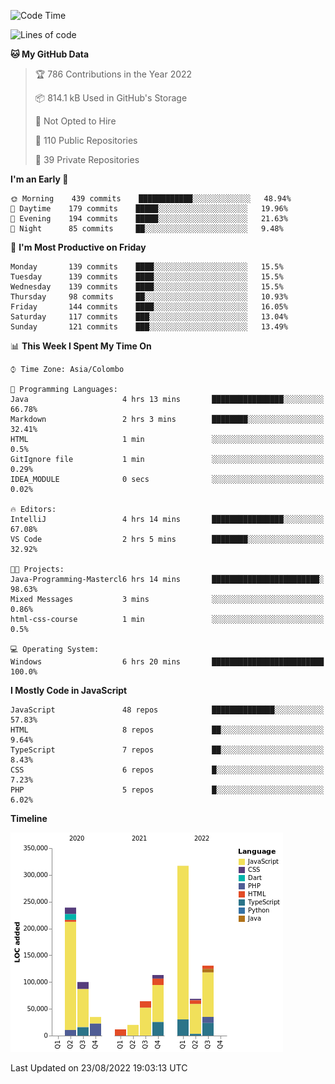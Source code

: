 
<!--START_SECTION:waka-->
![Code Time](http://img.shields.io/badge/Code%20Time-639%20hrs%208%20mins-blue)

![Lines of code](https://img.shields.io/badge/From%20Hello%20World%20I%27ve%20Written-1%20Million%20lines%20of%20code-blue)

**🐱 My GitHub Data** 

> 🏆 786 Contributions in the Year 2022
 > 
> 📦 814.1 kB Used in GitHub's Storage 
 > 
> 🚫 Not Opted to Hire
 > 
> 📜 110 Public Repositories 
 > 
> 🔑 39 Private Repositories  
 > 
**I'm an Early 🐤** 

```text
🌞 Morning    439 commits    ████████████░░░░░░░░░░░░░   48.94% 
🌆 Daytime    179 commits    █████░░░░░░░░░░░░░░░░░░░░   19.96% 
🌃 Evening    194 commits    █████░░░░░░░░░░░░░░░░░░░░   21.63% 
🌙 Night      85 commits     ██░░░░░░░░░░░░░░░░░░░░░░░   9.48%

```
📅 **I'm Most Productive on Friday** 

```text
Monday       139 commits    ████░░░░░░░░░░░░░░░░░░░░░   15.5% 
Tuesday      139 commits    ████░░░░░░░░░░░░░░░░░░░░░   15.5% 
Wednesday    139 commits    ████░░░░░░░░░░░░░░░░░░░░░   15.5% 
Thursday     98 commits     ██░░░░░░░░░░░░░░░░░░░░░░░   10.93% 
Friday       144 commits    ████░░░░░░░░░░░░░░░░░░░░░   16.05% 
Saturday     117 commits    ███░░░░░░░░░░░░░░░░░░░░░░   13.04% 
Sunday       121 commits    ███░░░░░░░░░░░░░░░░░░░░░░   13.49%

```


📊 **This Week I Spent My Time On** 

```text
⌚︎ Time Zone: Asia/Colombo

💬 Programming Languages: 
Java                     4 hrs 13 mins       ████████████████░░░░░░░░░   66.78% 
Markdown                 2 hrs 3 mins        ████████░░░░░░░░░░░░░░░░░   32.41% 
HTML                     1 min               ░░░░░░░░░░░░░░░░░░░░░░░░░   0.5% 
GitIgnore file           1 min               ░░░░░░░░░░░░░░░░░░░░░░░░░   0.29% 
IDEA_MODULE              0 secs              ░░░░░░░░░░░░░░░░░░░░░░░░░   0.02%

🔥 Editors: 
IntelliJ                 4 hrs 14 mins       ████████████████░░░░░░░░░   67.08% 
VS Code                  2 hrs 5 mins        ████████░░░░░░░░░░░░░░░░░   32.92%

🐱‍💻 Projects: 
Java-Programming-Mastercl6 hrs 14 mins       ████████████████████████░   98.63% 
Mixed Messages           3 mins              ░░░░░░░░░░░░░░░░░░░░░░░░░   0.86% 
html-css-course          1 min               ░░░░░░░░░░░░░░░░░░░░░░░░░   0.5%

💻 Operating System: 
Windows                  6 hrs 20 mins       █████████████████████████   100.0%

```

**I Mostly Code in JavaScript** 

```text
JavaScript               48 repos            ██████████████░░░░░░░░░░░   57.83% 
HTML                     8 repos             ██░░░░░░░░░░░░░░░░░░░░░░░   9.64% 
TypeScript               7 repos             ██░░░░░░░░░░░░░░░░░░░░░░░   8.43% 
CSS                      6 repos             █░░░░░░░░░░░░░░░░░░░░░░░░   7.23% 
PHP                      5 repos             █░░░░░░░░░░░░░░░░░░░░░░░░   6.02%

```


**Timeline**

![Chart not found](https://raw.githubusercontent.com/ccweerasinghe1994/ccweerasinghe1994/master/charts/bar_graph.png) 


 Last Updated on 23/08/2022 19:03:13 UTC
<!--END_SECTION:waka-->
